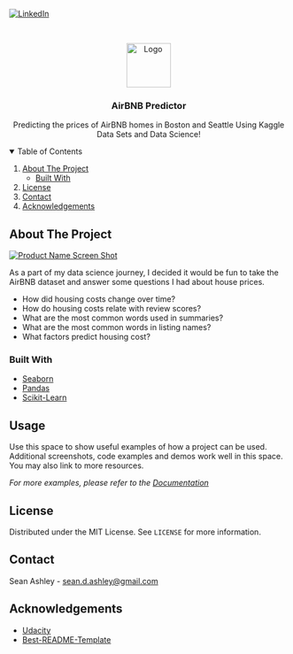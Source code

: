<!--
*** Thanks for checking out the Best-README-Template. If you have a suggestion
*** that would make this better, please fork the repo and create a pull request
*** or simply open an issue with the tag "enhancement".
*** Thanks again! Now go create something AMAZING! :D
-->



<!-- PROJECT SHIELDS -->
<!--
*** I'm using markdown "reference style" links for readability.
*** Reference links are enclosed in brackets [ ] instead of parentheses ( ).
*** See the bottom of this document for the declaration of the reference variables
*** for contributors-url, forks-url, etc. This is an optional, concise syntax you may use.
*** https://www.markdownguide.org/basic-syntax/#reference-style-links
-->

[![LinkedIn][linkedin-shield]][linkedin-url]



<!-- PROJECT LOGO -->
<br />
<p align="center">
  <a href="https://github.com/othneildrew/Best-README-Template">
    <img src="images/logo.png" alt="Logo" width="80" height="80">
  </a>

  <h3 align="center">AirBNB Predictor</h3>

  <p align="center">
    Predicting the prices of AirBNB homes in Boston and Seattle Using Kaggle Data Sets and Data Science!

<!-- TABLE OF CONTENTS -->
<details open="open">
  <summary>Table of Contents</summary>
  <ol>
    <li>
      <a href="#about-the-project">About The Project</a>
      <ul>
        <li><a href="#built-with">Built With</a></li>
      </ul>
    </li>
    <li><a href="#license">License</a></li>
    <li><a href="#contact">Contact</a></li>
    <li><a href="#acknowledgements">Acknowledgements</a></li>
  </ol>
</details>



<!-- ABOUT THE PROJECT -->
## About The Project

[![Product Name Screen Shot][product-screenshot]](https://example.com)

As a part of my data science journey, I decided it would be fun to take the AirBNB dataset and answer some questions I had about house prices.
* How did housing costs change over time?
* How do housing costs relate with review scores?
* What are the most common words used in summaries?
* What are the most common words in listing names?
* What factors predict housing cost?
  




### Built With

* [Seaborn](https://seaborn.pydata.org/)
* [Pandas](https://pandas.pydata.org/)
* [Scikit-Learn](https://scikit-learn.org/stable/)



<!-- USAGE EXAMPLES -->
## Usage

Use this space to show useful examples of how a project can be used. Additional screenshots, code examples and demos work well in this space. You may also link to more resources.

_For more examples, please refer to the [Documentation](https://example.com)_



<!-- LICENSE -->
## License

Distributed under the MIT License. See `LICENSE` for more information.



<!-- CONTACT -->
## Contact

Sean Ashley - [sean.d.ashley@gmail.com](sean.d.ashley@gmail.com)


<!-- ACKNOWLEDGEMENTS -->
## Acknowledgements
* [Udacity](https://www.udacity.com/?utm_source=gsem_brand&utm_medium=ads_r&utm_campaign=8826748790_c&utm_term=87778505894&utm_keyword=udacity_e&gclid=CjwKCAiA_Kz-BRAJEiwAhJNY77_dDpsTYxJ0FMET1w-E349eyqMhQGFTz6i3ZY_dmqgFLaQn3BbA4xoCflMQAvD_BwE)
* [Best-README-Template](https://github.com/othneildrew/Best-README-Template/blob/master/README.md#about-the-project)





<!-- MARKDOWN LINKS & IMAGES -->
<!-- https://www.markdownguide.org/basic-syntax/#reference-style-links -->
[contributors-shield]: https://img.shields.io/github/contributors/othneildrew/Best-README-Template.svg?style=for-the-badge
[contributors-url]: https://github.com/othneildrew/Best-README-Template/graphs/contributors
[forks-shield]: https://img.shields.io/github/forks/othneildrew/Best-README-Template.svg?style=for-the-badge
[forks-url]: https://github.com/othneildrew/Best-README-Template/network/members
[stars-shield]: https://img.shields.io/github/stars/othneildrew/Best-README-Template.svg?style=for-the-badge
[stars-url]: https://github.com/othneildrew/Best-README-Template/stargazers
[issues-shield]: https://img.shields.io/github/issues/othneildrew/Best-README-Template.svg?style=for-the-badge
[issues-url]: https://github.com/othneildrew/Best-README-Template/issues
[license-shield]: https://img.shields.io/github/license/othneildrew/Best-README-Template.svg?style=for-the-badge
[license-url]: https://github.com/othneildrew/Best-README-Template/blob/master/LICENSE.txt
[linkedin-shield]: https://img.shields.io/badge/-LinkedIn-black.svg?style=for-the-badge&logo=linkedin&colorB=555
[linkedin-url]: https://www.linkedin.com/in/sean-ashley/
[product-screenshot]: images/screenshot.png